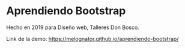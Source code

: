 # Aprendiendo Bootstrap
Hecho en 2019 para Diseño web, Talleres Don Bosco.  

Link de la demo: https://melognator.github.io/aprendiendo-bootstrap/
